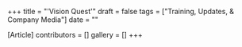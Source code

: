 +++
title = "'Vision Quest'"
draft = false
tags = ["Training, Updates, & Company Media"]
date = ""

[Article]
contributors = []
gallery = []
+++